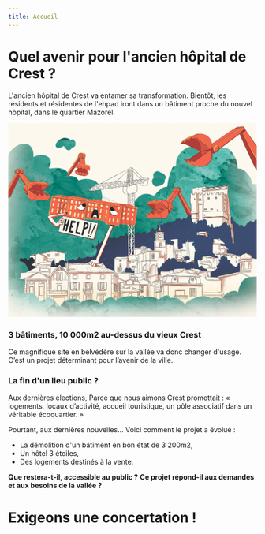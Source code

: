 ```yaml
---
title: Accueil
---
```

# Quel avenir pour l'ancien hôpital de Crest ?

L'ancien hôpital de Crest va entamer sa transformation.
Bientôt, les résidents et résidentes de l'ehpad iront dans un bâtiment proche du nouvel hôpital, dans le quartier Mazorel.

![Ce lieu, public depuis 1789, est en passe de devenir intégralement privé.](https://github.com/noeems/test-website-repo-3796/blob/main/images/Collectif%20hop%20-%20couverture.jpeg)

### 3 bâtiments, 10 000m2 au-dessus du vieux Crest
Ce magnifique site en belvédère sur la vallée va donc changer d'usage. C’est un projet déterminant pour l’avenir de la ville.

### La fin d'un lieu public ?
Aux dernières élections, Parce que nous aimons Crest promettait : « logements, locaux d’activité, accueil touristique, un pôle associatif dans un véritable écoquartier. »

Pourtant, aux dernières nouvelles... Voici comment le projet a évolué : 
- La démolition d'un bâtiment en bon état de 3 200m2,
- Un hôtel 3 étoiles,
- Des logements destinés à la vente.

**Que restera-t-il, accessible au public ?**
**Ce projet répond-il aux demandes et aux besoins de la vallée ?**

# Exigeons une concertation !